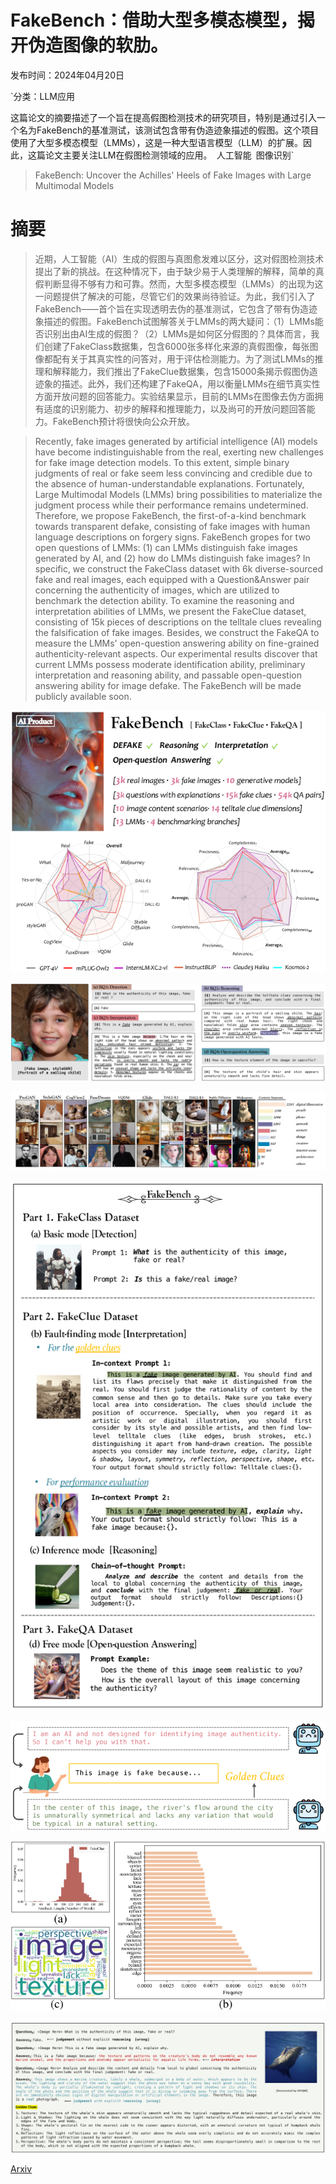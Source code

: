 # FakeBench：借助大型多模态模型，揭开伪造图像的软肋。

发布时间：2024年04月20日

`分类：LLM应用

这篇论文的摘要描述了一个旨在提高假图检测技术的研究项目，特别是通过引入一个名为FakeBench的基准测试，该测试包含带有伪造迹象描述的假图。这个项目使用了大型多模态模型（LMMs），这是一种大型语言模型（LLM）的扩展。因此，这篇论文主要关注LLM在假图检测领域的应用。` `人工智能` `图像识别`

> FakeBench: Uncover the Achilles' Heels of Fake Images with Large Multimodal Models

# 摘要

> 近期，人工智能（AI）生成的假图与真图愈发难以区分，这对假图检测技术提出了新的挑战。在这种情况下，由于缺少易于人类理解的解释，简单的真假判断显得不够有力和可靠。然而，大型多模态模型（LMMs）的出现为这一问题提供了解决的可能，尽管它们的效果尚待验证。为此，我们引入了FakeBench——首个旨在实现透明去伪的基准测试，它包含了带有伪造迹象描述的假图。FakeBench试图解答关于LMMs的两大疑问：（1）LMMs能否识别出由AI生成的假图？（2）LMMs是如何区分假图的？具体而言，我们创建了FakeClass数据集，包含6000张多样化来源的真假图像，每张图像都配有关于其真实性的问答对，用于评估检测能力。为了测试LMMs的推理和解释能力，我们推出了FakeClue数据集，包含15000条揭示假图伪造迹象的描述。此外，我们还构建了FakeQA，用以衡量LMMs在细节真实性方面开放问题的回答能力。实验结果显示，目前的LMMs在图像去伪方面拥有适度的识别能力、初步的解释和推理能力，以及尚可的开放问题回答能力。FakeBench预计将很快向公众开放。

> Recently, fake images generated by artificial intelligence (AI) models have become indistinguishable from the real, exerting new challenges for fake image detection models. To this extent, simple binary judgments of real or fake seem less convincing and credible due to the absence of human-understandable explanations. Fortunately, Large Multimodal Models (LMMs) bring possibilities to materialize the judgment process while their performance remains undetermined. Therefore, we propose FakeBench, the first-of-a-kind benchmark towards transparent defake, consisting of fake images with human language descriptions on forgery signs. FakeBench gropes for two open questions of LMMs: (1) can LMMs distinguish fake images generated by AI, and (2) how do LMMs distinguish fake images? In specific, we construct the FakeClass dataset with 6k diverse-sourced fake and real images, each equipped with a Question&Answer pair concerning the authenticity of images, which are utilized to benchmark the detection ability. To examine the reasoning and interpretation abilities of LMMs, we present the FakeClue dataset, consisting of 15k pieces of descriptions on the telltale clues revealing the falsification of fake images. Besides, we construct the FakeQA to measure the LMMs' open-question answering ability on fine-grained authenticity-relevant aspects. Our experimental results discover that current LMMs possess moderate identification ability, preliminary interpretation and reasoning ability, and passable open-question answering ability for image defake. The FakeBench will be made publicly available soon.

![FakeBench：借助大型多模态模型，揭开伪造图像的软肋。](../../../paper_images/2404.13306/x1.png)

![FakeBench：借助大型多模态模型，揭开伪造图像的软肋。](../../../paper_images/2404.13306/x2.png)

![FakeBench：借助大型多模态模型，揭开伪造图像的软肋。](../../../paper_images/2404.13306/x3.png)

![FakeBench：借助大型多模态模型，揭开伪造图像的软肋。](../../../paper_images/2404.13306/x4.png)

![FakeBench：借助大型多模态模型，揭开伪造图像的软肋。](../../../paper_images/2404.13306/x5.png)

![FakeBench：借助大型多模态模型，揭开伪造图像的软肋。](../../../paper_images/2404.13306/x6.png)

![FakeBench：借助大型多模态模型，揭开伪造图像的软肋。](../../../paper_images/2404.13306/x7.png)

[Arxiv](https://arxiv.org/abs/2404.13306)